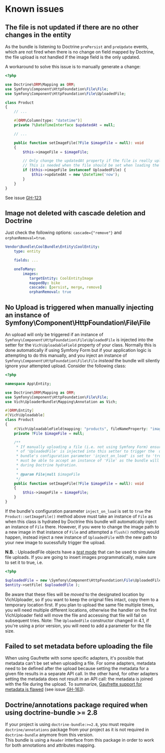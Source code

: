 # Known issues

## The file is not updated if there are no other changes in the entity

As the bundle is listening to Doctrine `prePersist` and `preUpdate` events, which are not fired
when there is no change on field mapped by Doctrine, the file upload is not handled if the image field
is the only updated.

A workaround to solve this issue is to manually generate a change:

```php
<?php

use Doctrine\ORM\Mapping as ORM;
use Symfony\Component\HttpFoundation\File\File;
use Symfony\Component\HttpFoundation\File\UploadedFile;

class Product
{
    // ...

    #[ORM\Column(type: "datetime")]
    private ?\DateTimeInterface $updatedAt = null;

    // ...

    public function setImageFile(?File $imageFile = null): void
    {
        $this->imageFile = $imageFile;

        // Only change the updatedAt property if the file is really uploaded to avoid database updates.
        // This is needed when the file should be set when loading the entity.
        if ($this->imageFile instanceof UploadedFile) {
            $this->updatedAt = new \DateTime('now');
        }
    }
}
```

See issue [GH-123](https://github.com/dustin10/VichUploaderBundle/issues/123)

## Image not deleted with cascade deletion and Doctrine

Just check the following options: `cascade={"remove"}` and `orphanRemoval=true`.

```yaml
Vendor\Bundle\CoolBundle\Entity\CoolEntity:
    type: entity

    fields: ...

    oneToMany:
        images:
           targetEntity: CoolEntityImage
           mappedBy: bike
           cascade: [persist, merge, remove]
           orphanRemoval: true
```

## No Upload is triggered when manually injecting an instance of Symfony\Component\HttpFoundation\File\File

An upload will only be triggered if an instance of `Symfony\Component\HttpFoundation\File\UploadedFile`
is injected into the setter for the `Vich\UploadableField` property of your class. Normally this is done
automatically if using Symfony Form but if your application logic is attempting to do this manually, and you
inject an instance of `Symfony\Component\HttpFoundation\File\File` *instead* the bundle will silently ignore
your attempted upload.
Consider the following class:

``` php
<?php

namespace App\Entity;

use Doctrine\ORM\Mapping as ORM;
use Symfony\Component\HttpFoundation\File\File;
use Vich\UploaderBundle\Mapping\Annotation as Vich;

#[ORM\Entity]
#[Vich\Uploadable]
class Product
{
    #[Vich\UploadableField(mapping: "products", fileNameProperty: "imageName")]
    private ?File $imageFile = null;

    /**
     * If manually uploading a file (i.e. not using Symfony Form) ensure an instance
     * of 'UploadedFile' is injected into this setter to trigger the  update. If this
     * bundle's configuration parameter 'inject_on_load' is set to 'true' this setter
     * must be able to accept an instance of 'File' as the bundle will inject one here
     * during Doctrine hydration.
     *
     * @param File|null $imageFile
     */
    public function setImageFile(?File $imageFile = null): void
    {
        $this->imageFile = $imageFile;
    }
}
```

If the bundle's configuration parameter `inject_on_load` is set to `true` the `Product::setImageFile()`
method above must take an instance of `File` as when this class is hydrated by Doctrine this
bundle will automatically inject an instance of `File` there. However, if you were to change
the image path to a new image in that instance of `File` and attempted a `flush()` nothing
would happen, instead inject a new instance of `UploadedFile` with the new path to your new
image to sucessfully trigger the upload.

**N.B.** : UploadedFile objects have a
[*test* mode](https://github.com/symfony/symfony/blob/6.1/src/Symfony/Component/HttpFoundation/File/UploadedFile.php#L63)
that can be used to simulate file uploads.
If you are going to insert images programmatically, make sure to set it to true, i.e.

``` php
<?php

$uploadedFile = new \Symfony\Component\HttpFoundation\File\UploadedFile($filePath, basename($filePath), null, null, true);
$entity->setFile( $uploadedFile );
```

Be aware that these files will be _moved_ to the designated location by VichUploader, so if you want to keep the
original files intact, copy them to a temporary location first. If you plan to upload the same file multiple times,
you will need multiple different locations, otherwise the handler on the first VichUploader field will move the file
and accessing that file will fail on subsequent tries.
Note: The `UploadedFile` constructor changed in 4.1, if you're using a prior version, you will need to add a parameter
for the file size.

## Failed to set metadata before uploading the file

When using Gaufrette with some specific adapters, it's possible that metadata can't be set when uploading a file.
For some adapters, metadata need to be defined after the upload because setting the metadata for a given file results
in a separate API call. In the other hand, for other adapters setting the metadata does not result in an API call: the
metadata is joined with the file during the upload.
To summarize, [Gaufrette support for metadata is flawed](https://github.com/KnpLabs/Gaufrette/issues/108)
(see issue [GH-163](https://github.com/dustin10/VichUploaderBundle/issues/163)).

## Doctrine/annotations package required when using doctrine-bundle >= 2.8

If your project is using `doctrine-bundle:>=2.8`, you must require `doctrine/annotations` package from
your project as it is not required in `doctrine-bundle` anymore from this version.  
This bundle is using a `Reader` interface from this package in order to work for both annotations
and attributes mapping.

